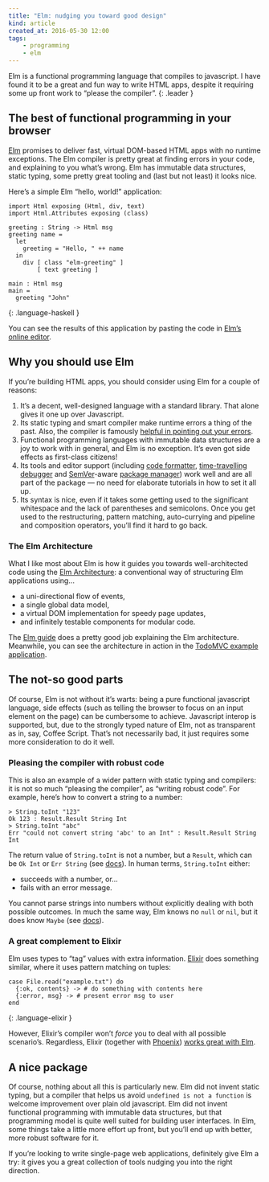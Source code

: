 ```yaml
---
title: "Elm: nudging you toward good design"
kind: article
created_at: 2016-05-30 12:00
tags:
    - programming
    - elm
---
```

Elm is a functional programming language that compiles to javascript. I have found it to be a great and fun way to write HTML apps, despite it requiring some up front work to “please the compiler”.
{: .leader }

## The best of functional programming in your browser

[Elm][] promises to deliver fast, virtual DOM-based HTML apps with no runtime exceptions. The Elm compiler is pretty great at finding errors in your code, and explaining to you what’s wrong. Elm has immutable data structures, static typing, some pretty great tooling and (last but not least) it looks nice.

Here’s a simple Elm “hello, world!” application:

~~~
import Html exposing (Html, div, text)
import Html.Attributes exposing (class)

greeting : String -> Html msg
greeting name =
  let
    greeting = "Hello, " ++ name
  in
    div [ class "elm-greeting" ]
        [ text greeting ]

main : Html msg
main =
  greeting "John"
~~~
{: .language-haskell }

You can see the results of this application by pasting the code in [Elm’s online editor][try].

## Why you should use Elm

If you’re building HTML apps, you should consider using Elm for a couple of reasons:

1. It’s a decent, well-designed language with a standard library. That alone gives it one up over Javascript.
2. Its static typing and smart compiler make runtime errors a thing of the past. Also, the compiler is famously [helpful in pointing out your errors][compilers-as-assistants].
3. Functional programming languages with immutable data structures are a joy to work with in general, and Elm is no exception. It’s even got side effects as first-class citizens!
4. Its tools and editor support (including [code formatter][], [time-travelling debugger][] and [SemVer][]-aware [package manager][]) work well and are all part of the package — no need for elaborate tutorials in how to set it all up.
5. Its syntax is nice, even if it takes some getting used to the significant whitespace and the lack of parentheses and semicolons. Once you get used to the restructuring, pattern matching, auto-currying and pipeline and composition operators, you’ll find it hard to go back.

### The Elm Architecture

What I like most about Elm is how it guides you towards well-architected code using the [Elm Architecture][]: a conventional way of structuring Elm applications using…

* a uni-directional flow of events,
* a single global data model,
* a virtual DOM implementation for speedy page updates,
* and infinitely testable components for modular code.

The [Elm guide][] does a pretty good job explaining the Elm architecture. Meanwhile, you can see the architecture in action in the [TodoMVC example application][todomvc].

## The not-so good parts

Of course, Elm is not without it’s warts: being a pure functional javascript language, side effects (such as telling the browser to focus on an input element on the page) can be cumbersome to achieve. Javascript interop is supported, but, due to the strongly typed nature of Elm, not as transparent as in, say, Coffee Script. That’s not necessarily bad, it just requires some more consideration to do it well.

### Pleasing the compiler with robust code

This is also an example of a wider pattern with static typing and compilers: it is not so much “pleasing the compiler”, as “writing robust code”. For example, here’s how to convert a string to a number:

~~~
> String.toInt "123"
Ok 123 : Result.Result String Int
> String.toInt "abc"
Err "could not convert string 'abc' to an Int" : Result.Result String Int
~~~

The return value of `String.toInt` is not a number, but a `Result`, which can be `Ok Int` or `Err String` (see [docs][result]). In human terms, `String.toInt` either:

* succeeds with a number, or…
* fails with an error message.

You cannot parse strings into numbers without explicitly dealing with both possible outcomes. In much the same way, Elm knows no `null` or `nil`, but it does know `Maybe` (see [docs][maybe]).

### A great complement to Elixir

Elm uses types to “tag” values with extra information. [Elixir][] does something similar, where it uses pattern matching on tuples:

~~~
case File.read("example.txt") do
  {:ok, contents} -> # do something with contents here
  {:error, msg} -> # present error msg to user
end
~~~
{: .language-elixir }

However, Elixir’s compiler won’t _force_ you to deal with all possible scenario’s. Regardless, Elixir (together with [Phoenix][]) [works great with Elm][phoenix-elm].

## A nice package

Of course, nothing about all this is particularly new. Elm did not invent static typing, but a compiler that helps us avoid `undefined is not a function` is welcome improvement over plain old javascript. Elm did not invent functional programming with immutable data structures, but that programming model is quite well suited for building user interfaces. In Elm, some things take a little more effort up front, but you’ll end up with better, more robust software for it.

If you’re looking to write single-page web applications, definitely give Elm a try: it gives you a great collection of tools nudging you into the right direction.

[Elixir]: http://elixir-lang.org
[Phoenix]: http://phoenixframework.org
[phoenix-elm]: https://www.youtube.com/watch?v=XJ9ckqCMiKk
[try]: http://elm-lang.org/try
[compilers-as-assistants]: http://elm-lang.org/blog/compilers-as-assistants
[code formatter]: https://github.com/avh4/elm-format
[time-travelling debugger]: http://elm-lang.org/blog/time-travel-made-easy
[SemVer]: http://semver.org
[package manager]: https://github.com/elm-lang/elm-package
[Elm Architecture]: http://guide.elm-lang.org/architecture/index.html
[Elm guide]: http://guide.elm-lang.org
[todomvc]: https://github.com/evancz/elm-todomvc
[result]: http://package.elm-lang.org/packages/elm-lang/core/4.0.1/Result#Result
[maybe]: http://package.elm-lang.org/packages/elm-lang/core/4.0.1/Maybe#Maybe
[Elm]: http://elm-lang.org
